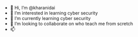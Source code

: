 - 👋 Hi, I’m @kharanidai
- 👀 I’m interested in learning cyber security
- 🌱 I’m currently learning cyber security
- 💞️ I’m looking to collaborate on who teach me from scretch
- 📫 

<!---
kharanidai/kharanidai is a ✨ special ✨ repository because its `README.md` (this file) appears on your GitHub profile.
You can click the Preview link to take a look at your changes.
--->
